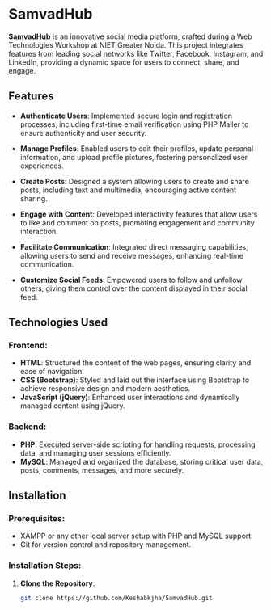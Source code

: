 # SamvadHub

**SamvadHub** is an innovative social media platform, crafted during a Web Technologies Workshop at NIET Greater Noida. This project integrates features from leading social networks like Twitter, Facebook, Instagram, and LinkedIn, providing a dynamic space for users to connect, share, and engage.

## Features

- **Authenticate Users**: Implemented secure login and registration processes, including first-time email verification using PHP Mailer to ensure authenticity and user security.
  
- **Manage Profiles**: Enabled users to edit their profiles, update personal information, and upload profile pictures, fostering personalized user experiences.

- **Create Posts**: Designed a system allowing users to create and share posts, including text and multimedia, encouraging active content sharing.

- **Engage with Content**: Developed interactivity features that allow users to like and comment on posts, promoting engagement and community interaction.

- **Facilitate Communication**: Integrated direct messaging capabilities, allowing users to send and receive messages, enhancing real-time communication.

- **Customize Social Feeds**: Empowered users to follow and unfollow others, giving them control over the content displayed in their social feed.

## Technologies Used

### Frontend:
- **HTML**: Structured the content of the web pages, ensuring clarity and ease of navigation.
- **CSS (Bootstrap)**: Styled and laid out the interface using Bootstrap to achieve responsive design and modern aesthetics.
- **JavaScript (jQuery)**: Enhanced user interactions and dynamically managed content using jQuery.

### Backend:
- **PHP**: Executed server-side scripting for handling requests, processing data, and managing user sessions efficiently.
- **MySQL**: Managed and organized the database, storing critical user data, posts, comments, messages, and more securely.

## Installation

### Prerequisites:
- XAMPP or any other local server setup with PHP and MySQL support.
- Git for version control and repository management.

### Installation Steps:

1. **Clone the Repository**:
   ```bash
   git clone https://github.com/Keshabkjha/SamvadHub.git
